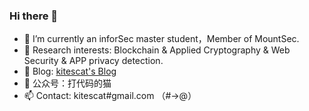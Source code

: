 ### Hi there 👋

<!--
**kitescat/kitescat** is a ✨ _special_ ✨ repository because its `README.md` (this file) appears on your GitHub profile.

Here are some ideas to get you started:

- 🔭 I’m currently working on ...
- 🌱 I’m currently learning ...
- 👯 I’m looking to collaborate on ...
- 🤔 I’m looking for help with ...
- 💬 Ask me about ...
- 📫 How to reach me: ...
- 😄 Pronouns: ...
- ⚡ Fun fact: ...
-->
- 🔭 I’m currently an inforSec master student，Member of MountSec.
- 🤔 Research interests: Blockchain & Applied Cryptography & Web Security & APP privacy detection.
- 💬 Blog: [kitescat's Blog](https://kitescat.github.io/)
- 🌱 公众号：打代码的猫
- 📫 Contact: kitescat#gmail.com （#->@）
